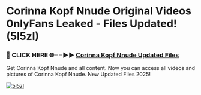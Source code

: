 # Corinna Kopf Nnude Original Videos 0nlyFans Leaked - Files Updated! (5l5zl)

<h3>🔴 CLICK HERE 🌐==►► <a href="https://tinyurl.com/yrmya6cz" rel="nofollow">Corinna Kopf Nnude Updated Files</a></h3>

Get Corinna Kopf Nnude and all content. Now you can access all videos and pictures of Corinna Kopf Nnude. New Updated Files 2025!

[![5l5zl](https://i.imgur.com/FMdXYCs.gif)](https://tinyurl.com/yrmya6cz)
